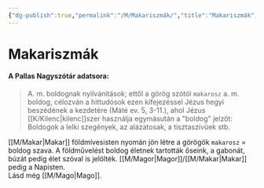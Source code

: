 ```yaml
---
{"dg-publish":true,"permalink":"/M/Makariszmák/","title":"Makariszmák","created":"2023-11-22T01:09","updated":"2025-09-11T16:57"}
---
```



# Makariszmák

#### A Pallas Nagyszótár adatsora:

> A. m. boldognak nyilvánitások; ettől a görög szótól `makarosz` a. m. boldog, célozván a hittudósok ezen kifejezéssel Jézus hegyi beszédének a kezdetére (Máté ev. 5, 3-11.), ahol Jézus [[K/Kilenc\|kilenc]]szer használja egymásután a "boldog" jelzőt: Boldogok a lelki szegények, az alázatosak, a tisztaszívüek stb.  



[[M/Makar\|Makar]] földmívesisten nyomán jön létre a görögök `makarosz` = boldog szava. A földművelést boldog életnek tartották őseink, a gabonát, búzát pedig élet szóval is jelölték. [[M/Magor\|Magor]]/[[M/Makar\|Makar]] pedig a Napisten.  
Lásd még [[M/Mago\|Mago]].  